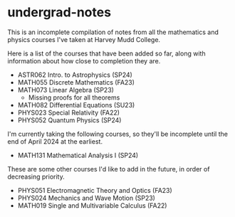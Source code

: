 # undergrad-notes

This is an incomplete compilation of notes from all the mathematics and physics courses I've taken at Harvey Mudd College.

Here is a list of the courses that have been added so far, along with information about how close to completion they are.
* ASTR062 Intro. to Astrophysics (SP24)
* MATH055 Discrete Mathematics (FA23)
* MATH073 Linear Algebra (SP23)
  * Missing proofs for all theorems
* MATH082 Differential Equations (SU23)
* PHYS023 Special Relativity (FA22)
* PHYS052 Quantum Physics (SP24)

I'm currently taking the following courses, so they'll be incomplete until the end of April 2024 at the earliest.
* MATH131 Mathematical Analysis I (SP24)

These are some other courses I'd like to add in the future, in order of decreasing priority.
* PHYS051 Electromagnetic Theory and Optics (FA23)
* PHYS024 Mechanics and Wave Motion (SP23)
* MATH019 Single and Multivariable Calculus (FA22)
